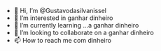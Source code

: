 - 👋 Hi, I’m @Gustavodasilvanissel
- 👀 I’m interested in ganhar dinheiro 
- 🌱 I’m currently learning ...a ganhar dinheiro 
- 💞️ I’m looking to collaborate on a ganhar dinheiro 
- 📫 How to reach me com dinheiro 

<!---
Gustavodasilvanissel/Gustavodasilvanissel is a ✨ special ✨ repository because its `README.md` (this file) appears on your GitHub profile.
You can click the Preview link to take a look at your changes.
--->
